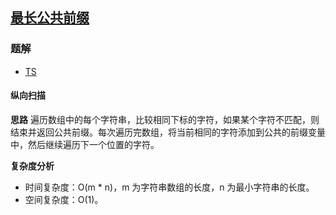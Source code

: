 ## [最长公共前缀](https://leetcode.cn/problems/longest-common-prefix/)
### 题解
+ [TS](../../ts/128/14.ts)

#### 纵向扫描
**思路**
遍历数组中的每个字符串，比较相同下标的字符，如果某个字符不匹配，则结束并返回公共前缀。每次遍历完数组，将当前相同的字符添加到公共的前缀变量中，然后继续遍历下一个位置的字符。

**复杂度分析**
+ 时间复杂度：O(m * n)，m 为字符串数组的长度，n 为最小字符串的长度。
+ 空间复杂度：O(1)。
